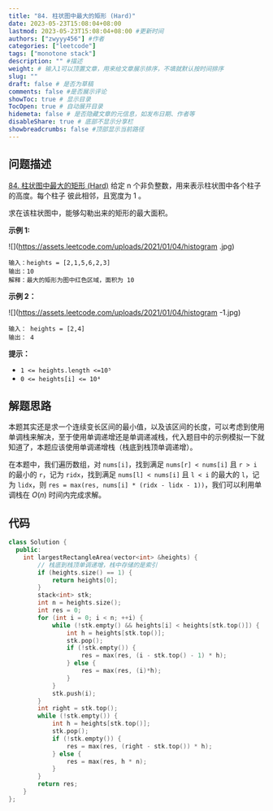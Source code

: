 ```yaml
---
title: "84. 柱状图中最大的矩形 (Hard)"
date: 2023-05-23T15:08:04+08:00
lastmod: 2023-05-23T15:08:04+08:00 #更新时间
authors: ["zwyyy456"] #作者
categories: ["leetcode"]
tags: ["monotone stack"]
description: "" #描述
weight: # 输入1可以顶置文章，用来给文章展示排序，不填就默认按时间排序
slug: ""
draft: false # 是否为草稿
comments: false #是否展示评论
showToc: true # 显示目录
TocOpen: true # 自动展开目录
hidemeta: false # 是否隐藏文章的元信息，如发布日期、作者等
disableShare: true # 底部不显示分享栏
showbreadcrumbs: false #顶部显示当前路径
---
```

## 问题描述
[84. 柱状图中最大的矩形 (Hard)](https://leetcode.cn/problems/largest-rectangle-in-histogram/)
给定 n 个非负整数，用来表示柱状图中各个柱子的高度。每个柱子
彼此相邻，且宽度为 1 。

求在该柱状图中，能够勾勒出来的矩形的最大面积。

**示例 1:**

![](https://assets.leetcode.com/uploads/2021/01/04/histogram
.jpg)

```
输入：heights = [2,1,5,6,2,3]
输出：10
解释：最大的矩形为图中红色区域，面积为 10

```

**示例 2：**

![](https://assets.leetcode.com/uploads/2021/01/04/histogram
-1.jpg)

```
输入： heights = [2,4]
输出： 4
```

**提示：**

- `1 <= heights.length <=10⁵`
- `0 <= heights[i] <= 10⁴`

## 解题思路
本题其实还是求一个连续变长区间的最小值，以及该区间的长度，可以考虑到使用单调栈来解决，至于使用单调递增还是单调递减栈，代入题目中的示例模拟一下就知道了，本题应该使用单调递增栈（栈底到栈顶单调递增）。

在本题中，我们遍历数组，对 `nums[i]`，找到满足 `nums[r] < nums[i]` 且 `r > i` 的最小的 `r`，记为 `ridx`，找到满足 `nums[l] < nums[i]` 且 `l < i` 的最大的 `l`，记为 `lidx`，则 `res = max(res, nums[i] * (ridx - lidx - 1))`，我们可以利用单调栈在 $O(n)$ 时间内完成求解。

## 代码
```cpp
class Solution {
  public:
    int largestRectangleArea(vector<int> &heights) {
        // 栈底到栈顶单调递增，栈中存储的是索引
        if (heights.size() == 1) {
            return heights[0];
        }
        stack<int> stk;
        int n = heights.size();
        int res = 0;
        for (int i = 0; i < n; ++i) {
            while (!stk.empty() && heights[i] < heights[stk.top()]) {
                int h = heights[stk.top()];
                stk.pop();
                if (!stk.empty()) {
                    res = max(res, (i - stk.top() - 1) * h);
                } else {
                    res = max(res, (i)*h);
                }
            }
            stk.push(i);
        }
        int right = stk.top();
        while (!stk.empty()) {
            int h = heights[stk.top()];
            stk.pop();
            if (!stk.empty()) {
                res = max(res, (right - stk.top()) * h);
            } else {
                res = max(res, h * n);
            }
        }
        return res;
    }
};
```
